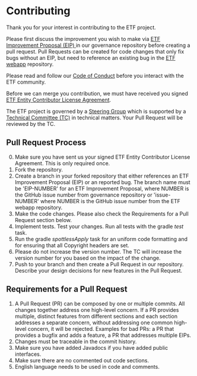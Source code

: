 # Contributing

Thank you for your interest in contributing to the ETF project.

Please first discuss the improvement you wish to make via
[ETF Improvement Proposal (EIP) ](https://github.com/etf-validator/governance/issues/new?template=etf-improvement-proposal--eip-.md)
in our governance repository before creating a pull request.
Pull Requests can be created for code changes that only fix bugs without an EIP,
but need to reference an existing bug in the
[ETF webapp](https://github.com/etf-validator/etf-webapp/issues)
repository.

Please read and follow our
[Code of Conduct](https://github.com/guadaltel/governance/blob/8791bedab49372132c2814b95837b4401bfaee5e/CODE_OF_CONDUCT.adoc)
before you interact with the ETF community.

Before we can merge you contribution, we must have received you signed
[ETF Entity Contributor License Agreement](https://github.com/etf-validator/governance/blob/c776741d4b1548a7019f55e8873be5c4c1b572c1/CLA/Entity.md).

The ETF project is governed by a
[Steering Group](https://github.com/etf-validator/governance/blob/master/TOR/Steering_Group.adoc)
which is supported by a
[Technical Committee (TC)](https://github.com/etf-validator/governance/blob/master/TOR/Technical_Committee.adoc)
in technical matters. Your Pull Request will be reviewed by the TC.

## Pull Request Process

0. Make sure you have sent us your signed ETF Entity Contributor License Agreement.
   This is only required once.
1. Fork the repository.
2. Create a branch in your forked repository that either references an
   ETF Improvement Proposal (EIP) or an reported bug. The branch name must
   be 'EIP-NUMBER' for an ETF Improvement Proposal, where NUMBER is the
   GitHub issue number from governance repository or 'issue-NUMBER' where
   NUMBER is the GitHub issue number from the ETF webapp repository.
3. Make the code changes. Please also check the Requirements for a Pull Request
   section below.
4. Implement tests. Test your changes. Run all tests with the gradle _test_ task.
5. Run the gradle _spottlessApply_ task for an uniform code formatting and for
   ensuring that all Copyright headers are set.
5. Please do not increase the version number. The TC will increase the version
   number for you based on the impact of the change.
7. Push to your branch and then create a Pull Request in our repository.
   Describe your design decisions for new features in the Pull Request.

## Requirements for a Pull Request

1. A Pull Request (PR) can be composed by one or multiple commits. All changes
   together address one high-level concern. If a PR provides multiple,
   distinct features from different sections and each section addresses a
   separate concern, without addressing one common high-level concern, it
   will be rejected. Examples for bad PRs: a PR that provides a bugfix and
   adds a feature, a PR that addresses multiple EIPs.
2. Changes must be traceable in the commit history.
2. Make sure you have added Javadocs if you have added public interfaces.
3. Make sure there are no commented out code sections.
4. English language needs to be used in code and comments.
